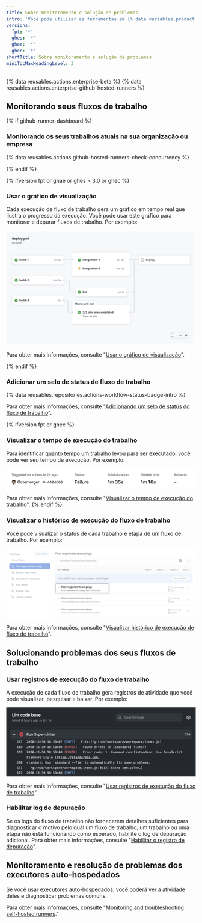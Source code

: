 ```yaml
---
title: Sobre monitoramento e solução de problemas
intro: 'Você pode utilizar as ferramentas em {% data variables.product.prodname_actions %} para monitorar e depurar seus fluxos de trabalho.'
versions:
  fpt: '*'
  ghes: '*'
  ghae: '*'
  ghec: '*'
shortTitle: Sobre monitoramento e solução de problemas
miniTocMaxHeadingLevel: 3
---
```


{% data reusables.actions.enterprise-beta %}
{% data reusables.actions.enterprise-github-hosted-runners %}

## Monitorando seus fluxos de trabalho

{% if github-runner-dashboard %}
### Monitorando os seus trabalhos atuais na sua organização ou empresa

{% data reusables.actions.github-hosted-runners-check-concurrency %}

{% endif %}

{% ifversion fpt or ghae or ghes > 3.0 or ghec %}

### Usar o gráfico de visualização

Cada execução de fluxo de trabalho gera um gráfico em tempo real que ilustra o progresso da execução. Você pode usar este gráfico para monitorar e depurar fluxos de trabalho. Por exemplo:

   ![Gráfico de fluxo de trabalho](/assets/images/help/images/workflow-graph.png)

Para obter mais informações, consulte "[Usar o gráfico de visualização](/actions/monitoring-and-troubleshooting-workflows/using-the-visualization-graph)".

{% endif %}

### Adicionar um selo de status de fluxo de trabalho

{% data reusables.repositories.actions-workflow-status-badge-intro %}

Para obter mais informações, consulte "[Adicionando um selo de status do fluxo de trabalho](/actions/monitoring-and-troubleshooting-workflows/adding-a-workflow-status-badge)".

{% ifversion fpt or ghec %}
### Visualizar o tempo de execução do trabalho

Para identificar quanto tempo um trabalho levou para ser executado, você pode ver seu tempo de execução. Por exemplo:

   ![Link com informações sobre o tempo faturável e execução](/assets/images/help/repository/view-run-billable-time.png)

Para obter mais informações, consulte "[Visualizar o tempo de execução do trabalho](/actions/monitoring-and-troubleshooting-workflows/viewing-job-execution-time)".
{% endif %}

### Visualizar o histórico de execução do fluxo de trabalho

Você pode visualizar o status de cada trabalho e etapa de um fluxo de trabalho. Por exemplo:

   ![Nome da execução do fluxo de trabalho](/assets/images/help/repository/run-name.png)

Para obter mais informações, consulte "[Visualizar histórico de execução de fluxo de trabalho](/actions/monitoring-and-troubleshooting-workflows/viewing-workflow-run-history)".

## Solucionando problemas dos seus fluxos de trabalho

### Usar registros de execução do fluxo de trabalho

A execução de cada fluxo de trabalho gera registros de atividade que você pode visualizar, pesquisar e baixar. Por exemplo:

   ![Resultados do fluxo de trabalho do Super linter](/assets/images/help/repository/super-linter-workflow-results-updated-2.png)

Para obter mais informações, consulte "[Usar registros de execução do fluxo de trabalho](/actions/monitoring-and-troubleshooting-workflows/using-workflow-run-logs)".

### Habilitar log de depuração

Se os logs do fluxo de trabalho não fornecerem detalhes suficientes para diagnosticar o motivo pelo qual um fluxo de trabalho, um trabalho ou uma etapa não está funcionando como esperado, habilite o log de depuração adicional. Para obter mais informações, consulte "[Habilitar o registro de depuração](/actions/monitoring-and-troubleshooting-workflows/enabling-debug-logging)".

## Monitoramento e resolução de problemas dos executores auto-hospedados

Se você usar executores auto-hospedados, você poderá ver a atividade deles e diagnosticar problemas comuns.

Para obter mais informações, consulte "[Monitoring and troubleshooting self-hosted runners](/actions/hosting-your-own-runners/monitoring-and-troubleshooting-self-hosted-runners)."
